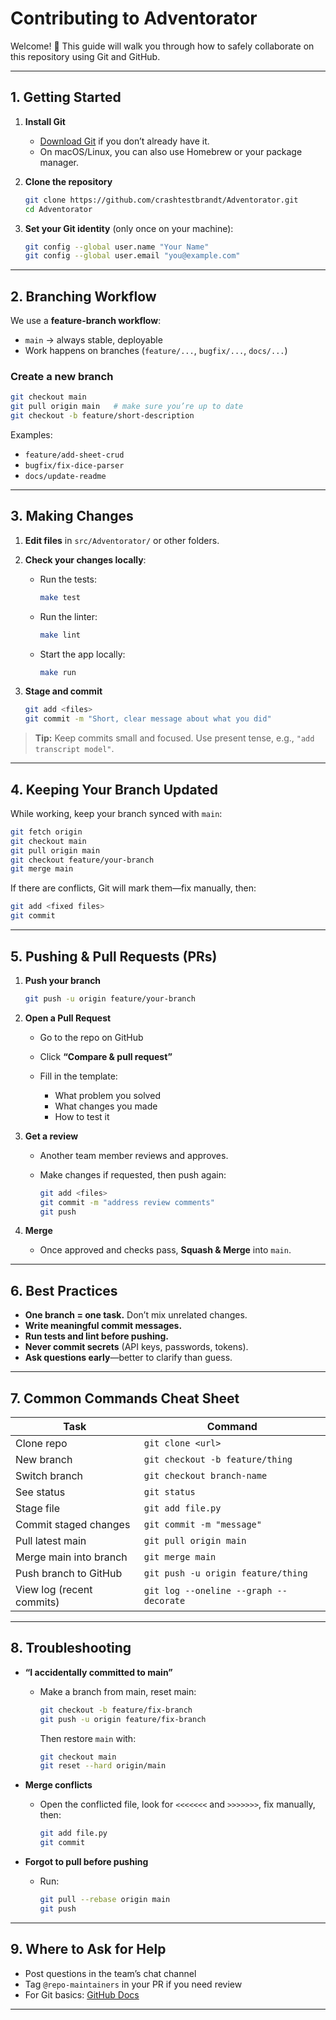 # Contributing to Adventorator

Welcome! 🎲
This guide will walk you through how to safely collaborate on this repository using Git and GitHub.

---

## 1. Getting Started

1. **Install Git**

   * [Download Git](https://git-scm.com/downloads) if you don’t already have it.
   * On macOS/Linux, you can also use Homebrew or your package manager.

2. **Clone the repository**

   ```bash
   git clone https://github.com/crashtestbrandt/Adventorator.git
   cd Adventorator
   ```

3. **Set your Git identity** (only once on your machine):

   ```bash
   git config --global user.name "Your Name"
   git config --global user.email "you@example.com"
   ```

---

## 2. Branching Workflow

We use a **feature-branch workflow**:

* `main` → always stable, deployable
* Work happens on branches (`feature/...`, `bugfix/...`, `docs/...`)

### Create a new branch

```bash
git checkout main
git pull origin main   # make sure you’re up to date
git checkout -b feature/short-description
```

Examples:

* `feature/add-sheet-crud`
* `bugfix/fix-dice-parser`
* `docs/update-readme`

---

## 3. Making Changes

1. **Edit files** in `src/Adventorator/` or other folders.

2. **Check your changes locally**:

   * Run the tests:

     ```bash
     make test
     ```
   * Run the linter:

     ```bash
     make lint
     ```
   * Start the app locally:

     ```bash
     make run
     ```

3. **Stage and commit**

   ```bash
   git add <files>
   git commit -m "Short, clear message about what you did"
   ```

> **Tip:** Keep commits small and focused. Use present tense, e.g., `"add transcript model"`.

---

## 4. Keeping Your Branch Updated

While working, keep your branch synced with `main`:

```bash
git fetch origin
git checkout main
git pull origin main
git checkout feature/your-branch
git merge main
```

If there are conflicts, Git will mark them—fix manually, then:

```bash
git add <fixed files>
git commit
```

---

## 5. Pushing & Pull Requests (PRs)

1. **Push your branch**

   ```bash
   git push -u origin feature/your-branch
   ```

2. **Open a Pull Request**

   * Go to the repo on GitHub
   * Click **“Compare & pull request”**
   * Fill in the template:

     * What problem you solved
     * What changes you made
     * How to test it

3. **Get a review**

   * Another team member reviews and approves.
   * Make changes if requested, then push again:

     ```bash
     git add <files>
     git commit -m "address review comments"
     git push
     ```

4. **Merge**

   * Once approved and checks pass, **Squash & Merge** into `main`.

---

## 6. Best Practices

* **One branch = one task.** Don’t mix unrelated changes.
* **Write meaningful commit messages.**
* **Run tests and lint before pushing.**
* **Never commit secrets** (API keys, passwords, tokens).
* **Ask questions early**—better to clarify than guess.

---

## 7. Common Commands Cheat Sheet

| Task                      | Command                                |
| ------------------------- | -------------------------------------- |
| Clone repo                | `git clone <url>`                      |
| New branch                | `git checkout -b feature/thing`        |
| Switch branch             | `git checkout branch-name`             |
| See status                | `git status`                           |
| Stage file                | `git add file.py`                      |
| Commit staged changes     | `git commit -m "message"`              |
| Pull latest main          | `git pull origin main`                 |
| Merge main into branch    | `git merge main`                       |
| Push branch to GitHub     | `git push -u origin feature/thing`     |
| View log (recent commits) | `git log --oneline --graph --decorate` |

---

## 8. Troubleshooting

* **“I accidentally committed to main”**

  * Make a branch from main, reset main:

    ```bash
    git checkout -b feature/fix-branch
    git push -u origin feature/fix-branch
    ```

    Then restore `main` with:

    ```bash
    git checkout main
    git reset --hard origin/main
    ```

* **Merge conflicts**

  * Open the conflicted file, look for `<<<<<<<` and `>>>>>>>`, fix manually, then:

    ```bash
    git add file.py
    git commit
    ```

* **Forgot to pull before pushing**

  * Run:

    ```bash
    git pull --rebase origin main
    git push
    ```

---

## 9. Where to Ask for Help

* Post questions in the team’s chat channel
* Tag `@repo-maintainers` in your PR if you need review
* For Git basics: [GitHub Docs](https://docs.github.com/en/get-started/using-git)

---
